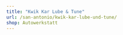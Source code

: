 ```yaml
---
title: "Kwik Kar Lube & Tune"
url: /san-antonio/kwik-kar-lube-und-tune/
shop: Autowerkstatt
---
```

